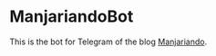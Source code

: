 # ManjariandoBot

This is the bot for Telegram of the blog [Manjariando](https://manjariando.wordpress.com).
